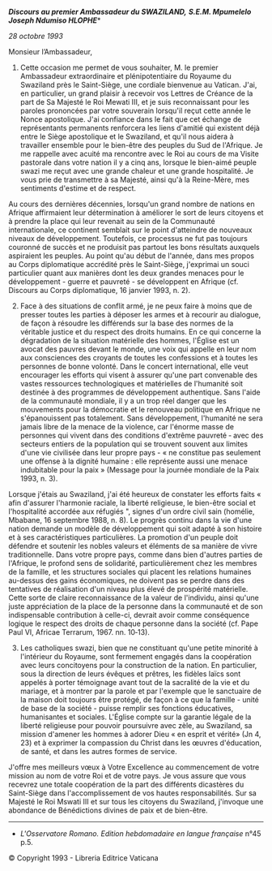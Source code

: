 ***Discours au premier Ambassadeur du SWAZILAND,** **S.E.M. Mpumelelo Joseph Ndumiso HLOPHE****

*28 octobre 1993*

Monsieur l’Ambassadeur,

1. Cette occasion me permet de vous souhaiter, M. le premier Ambassadeur extraordinaire et plénipotentiaire du Royaume du Swaziland près le Saint-Siège, une cordiale bienvenue au Vatican. J'ai, en particulier, un grand plaisir à recevoir vos Lettres de Créance de la part de Sa Majesté le Roi Mewati III, et je suis reconnaissant pour les paroles prononcées par votre souverain lorsqu'il reçut cette année le Nonce apostolique. J'ai confiance dans le fait que cet échange de représentants permanents renforcera les liens d'amitié qui existent déjà entre le Siège apostolique et le Swaziland, et qu'il nous aidera à travailler ensemble pour le bien-être des peuples du Sud de l'Afrique. Je me rappelle avec acuité ma rencontre avec le Roi au cours de ma Visite pastorale dans votre nation il y a cinq ans, lorsque le bien-aimé peuple swazi me reçut avec une grande chaleur et une grande hospitalité. Je vous prie de transmettre à sa Majesté, ainsi qu'à la Reine-Mère, mes sentiments d'estime et de respect.

Au cours des dernières décennies, lorsqu'un grand nombre de nations en Afrique affirmaient leur détermination à améliorer le sort de leurs citoyens et à prendre la place qui leur revenait au sein de la Communauté internationale, ce continent semblait sur le point d'atteindre de nouveaux niveaux de développement. Toutefois, ce processus ne fut pas toujours couronné de succès et ne produisit pas partout les bons résultats auxquels aspiraient les peuples. Au point qu'au début de l'année, dans mes propos au Corps diplomatique accrédité près le Saint-Siège, j'exprimai un souci particulier quant aux manières dont les deux grandes menaces pour le développement - guerre et pauvreté - se développent en Afrique (cf. Discours au Corps diplomatique, 16 janvier 1993, n. 2).

2. Face à des situations de conflit armé, je ne peux faire à moins que de presser toutes les parties à déposer les armes et à recourir au dialogue, de façon à résoudre les différends sur la base des normes de la véritable justice et du respect des droits humains. En ce qui concerne la dégradation de la situation matérielle des hommes, l'Église est un avocat des pauvres devant le monde, une voix qui appelle en leur nom aux consciences des croyants de toutes les confessions et à toutes les personnes de bonne volonté. Dans le concert international, elle veut encourager les efforts qui visent à assurer qu'une part convenable des vastes ressources technologiques et matérielles de l'humanité soit destinée à des programmes de développement authentique. Sans l'aide de la communauté mondiale, il y a un trop réel danger que les mouvements pour la démocratie et le renouveau politique en Afrique ne s'épanouissent pas totalement. Sans développement, l'humanité ne sera jamais libre de la menace de la violence, car l'énorme masse de personnes qui vivent dans des conditions d'extrême pauvreté ‑ avec des secteurs entiers de la population qui se trouvent souvent aux limites d'une vie civilisée dans leur propre pays - « ne constitue pas seulement une offense à la dignité humaine : elle représente aussi une menace indubitable pour la paix » (Message pour la journée mondiale de la Paix 1993, n. 3).

Lorsque j'étais au Swaziland, j'ai été heureux de constater les efforts faits « afin d'assurer l'harmonie raciale, la liberté religieuse, le bien-être social et l'hospitalité accordée aux réfugiés ", signes d'un ordre civil sain (homélie, Mbabane, 16 septembre 1988, n. 8). Le progrès continu dans la vie d'une nation demande un modèle de développement qui soit adapté à son histoire et à ses caractéristiques particulières. La promotion d'un peuple doit défendre et soutenir les nobles valeurs et éléments de sa manière de vivre traditionnelle. Dans votre propre pays, comme dans bien d'autres parties de l'Afrique, le profond sens de solidarité, particulièrement chez les membres de la famille, et les structures sociales qui placent les relations humaines au-dessus des gains économiques, ne doivent pas se perdre dans des tentatives de réalisation d'un niveau plus élevé de prospérité matérielle. Cette sorte de claire reconnaissance de la valeur de l'individu, ainsi qu'une juste appréciation de la place de la personne dans la communauté et de son indispensable contribution à celle-ci, devrait avoir comme conséquence logique le respect des droits de chaque personne dans la société (cf. Pape Paul VI, Africae Terrarum, 1967. nn. 10‑13).

3. Les catholiques swazi, bien que ne constituant qu'une petite minorité à l'intérieur du Royaume, sont fermement engagés dans la coopération avec leurs concitoyens pour la construction de la nation. En particulier, sous la direction de leurs évêques et prêtres, les fidèles laïcs sont appelés à porter témoignage avant tout de la sacralité de la vie et du mariage, et à montrer par la parole et par l'exemple que le sanctuaire de la maison doit toujours être protégé, de façon à ce que la famille - unité de base de la société - puisse remplir ses fonctions éducatives, humanisantes et sociales. L'Église compte sur la garantie légale de la liberté religieuse pour pouvoir poursuivre avec zèle, au Swaziland, sa mission d'amener les hommes à adorer Dieu « en esprit et vérité» (Jn 4, 23) et à exprimer la compassion du Christ dans les œuvres d'éducation, de santé, et dans les autres formes de service.

J'offre mes meilleurs vœux à Votre Excellence au commencement de votre mission au nom de votre Roi et de votre pays. Je vous assure que vous recevrez une totale coopération de la part des différents dicastères du Saint-Siège dans l'accomplissement de vos hautes responsabilités. Sur sa Majesté le Roi Mswati III et sur tous les citoyens du Swaziland, j'invoque une abondance de Bénédictions divines de paix et de bien-être.

* * *

* *L'Osservatore Romano. Edition hebdomadaire en langue française* n°45 p.5.

© Copyright 1993 - Libreria Editrice Vaticana